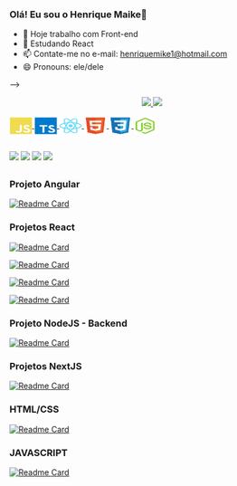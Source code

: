 ### Olá! Eu sou o Henrique Maike👋

- 🔭 Hoje trabalho com Front-end
- 🌱 Estudando React
- 📫 Contate-me no e-mail: henriquemike1@hotmail.com
- 😄 Pronouns: ele/dele

-->

<div align="center">
  <a href="https://github.com/HenriqueMaike">
  <img height="180em" src="https://github-readme-stats.vercel.app/api?username=HenriqueMaike&show_icons=true&theme=dracula&include_all_commits=true&count_private=true"/>
  <img height="180em" src="https://github-readme-stats.vercel.app/api/top-langs/?username=HenriqueMaike&layout=compact&langs_count=7&theme=dracula"/>
</div>

<div style="display: inline_block"><br>
  <img align="center" alt="Henrique-Js" height="30" width="40" src="https://raw.githubusercontent.com/devicons/devicon/master/icons/javascript/javascript-plain.svg">
  <img align="center" alt="Henrique-Ts" height="30" width="40" src="https://raw.githubusercontent.com/devicons/devicon/master/icons/typescript/typescript-plain.svg">
  <img align="center" alt="Henri-React" height="30" width="40" src="https://raw.githubusercontent.com/devicons/devicon/master/icons/react/react-original.svg">
  <img align="center" alt="Henri-HTML" height="30" width="40" src="https://raw.githubusercontent.com/devicons/devicon/master/icons/html5/html5-original.svg">
  <img align="center" alt="Henri-CSS" height="30" width="40" src="https://raw.githubusercontent.com/devicons/devicon/master/icons/css3/css3-original.svg">
  <img align="center" alt="Henri-Node" height="30" width="40" src="https://raw.githubusercontent.com/devicons/devicon/master/icons/nodejs/nodejs-original.svg">
</div>

##

<div> 
  <a href="https://www.instagram.com/henriquemaike/" target="_blank"><img src="https://img.shields.io/badge/-Instagram-%23E4405F?style=for-the-badge&logo=instagram&logoColor=white" target="_blank"></a>
 <a href="https://discord.gg/RKrt7mrG" target="_blank"><img src="https://img.shields.io/badge/Discord-7289DA?style=for-the-badge&logo=discord&logoColor=white" target="_blank"></a> 
  <a href = "mailto:henriquemike010@gmail.com"><img src="https://img.shields.io/badge/-Gmail-%23333?style=for-the-badge&logo=gmail&logoColor=white" target="_blank"></a>
  <a href="https://www.linkedin.com/in/henrique-maike-84a152a4/" target="_blank"><img src="https://img.shields.io/badge/-LinkedIn-%230077B5?style=for-the-badge&logo=linkedin&logoColor=white" target="_blank"></a>
    
</div>
  
 ##
  
  ### Projeto Angular 
  
[![Readme Card](https://github-readme-stats.vercel.app/api/pin/?username=HenriqueMaike&repo=calculadora_angular&theme=radical)](https://github.com/HenriqueMaike/calculadora_angular)
 
### Projetos React 
  
[![Readme Card](https://github-readme-stats.vercel.app/api/pin/?username=HenriqueMaike&repo=menu-e-rotas&theme=radical)](https://github.com/HenriqueMaike/menu-e-rotas)

[![Readme Card](https://github-readme-stats.vercel.app/api/pin/?username=HenriqueMaike&repo=previsao-do-tempo&theme=radical)](https://github.com/HenriqueMaike/previsao-do-tempo)
  
[![Readme Card](https://github-readme-stats.vercel.app/api/pin/?username=HenriqueMaike&repo=formulario-email&theme=radical)](https://github.com/HenriqueMaike/formulario-email)
  
[![Readme Card](https://github-readme-stats.vercel.app/api/pin/?username=HenriqueMaike&repo=prime&theme=radical)](https://github.com/HenriqueMaike/prime)
  
### Projeto NodeJS - Backend
  
[![Readme Card](https://github-readme-stats.vercel.app/api/pin/?username=HenriqueMaike&repo=agenda_node&theme=radical)](https://github.com/HenriqueMaike/agenda_node)

### Projetos NextJS

[![Readme Card](https://github-readme-stats.vercel.app/api/pin/?username=HenriqueMaike&repo=agenda&theme=radical)](https://github.com/HenriqueMaike/agenda)
    
### HTML/CSS
  
[![Readme Card](https://github-readme-stats.vercel.app/api/pin/?username=HenriqueMaike&repo=menu-reponsivo&theme=radical)](https://github.com/HenriqueMaike/menu-reponsivo)
  
  ### JAVASCRIPT
  
[![Readme Card](https://github-readme-stats.vercel.app/api/pin/?username=HenriqueMaike&repo=darkmode&theme=radical)](https://github.com/HenriqueMaike/darkmode)
